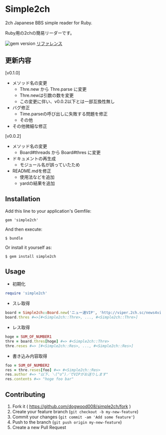 # Simple2ch

2ch Japanese BBS simple reader for Ruby.

Ruby用の2chの簡易リーダーです。

![gem version](https://badge.fury.io/rb/simple2ch.svg)
[リファレンス](http://dogwood008.github.io/simple2ch/)

## 更新内容
[v0.1.0]
* メソッド名の変更
    * Thre.new から Thre.parse に変更
    * Thre.newは引数の数を変更
    * この変更に伴い、v0.0.2以下とは一部互換性無し
* バグ修正
    * Time.parseの呼び出しに失敗する問題を修正
    * その他
* その他微細な修正

[v0.0.2]
* メソッド名の変更
    * Board#threads から Board#thres に変更
* ドキュメントの再生成
    * モジュール名が誤っていたため
* README.mdを修正
    * 使用法などを追加
    * yardの結果を追加



## Installation

Add this line to your application's Gemfile:

    gem 'simple2ch'

And then execute:

    $ bundle

Or install it yourself as:

    $ gem install simple2ch

## Usage
* 初期化
```ruby
require 'simple2ch'
```


* スレ取得
```ruby
board = Simple2ch::Board.new('ニュー速VIP', 'http://viper.2ch.sc/news4vip/')
board.thres #=>[#<Simple2ch::Thre>, ..., #<Simple2ch::Thre>]
```

* レス取得
```ruby
hoge = SUM_OF_NUMBER1
thre = board.thres[hoge] #=> #<Simple2ch::Thre>
thre.reses #=> [#<Simple2ch::Res>, ..., #<Simple2ch::Res>]
```

* 書き込み内容取得
```ruby
foo = SUM_OF_NUMBER2
res = thre.reses[foo] #=> #<Simple2ch::Res>
res.author #=> "以下、＼(^o^)／でVIPがお送りします"
res.contents #=> "hoge foo bar"
```


## Contributing

1. Fork it ( https://github.com/dogwood008/simple2ch/fork )
2. Create your feature branch (`git checkout -b my-new-feature`)
3. Commit your changes (`git commit -am 'Add some feature'`)
4. Push to the branch (`git push origin my-new-feature`)
5. Create a new Pull Request
